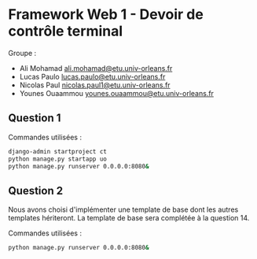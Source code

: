 # Framework Web 1 - Devoir de contrôle terminal

Groupe :

* Ali Mohamad <ali.mohamad@etu.univ-orleans.fr>
* Lucas Paulo <lucas.paulo@etu.univ-orleans.fr>
* Nicolas Paul <nicolas.paul1@etu.univ-orleans.fr>
* Younes Ouaammou <younes.ouaammou@etu.univ-orleans.fr>

## Question 1

Commandes utilisées :

```bash
django-admin startproject ct
python manage.py startapp uo
python manage.py runserver 0.0.0.0:8080&
```

## Question 2 

Nous avons choisi d'implémenter une template de base dont les autres templates hériteront. La template de base sera complétée à la question 14.

Commandes utilisées : 

```bash
python manage.py runserver 0.0.0.0:8080&
```
